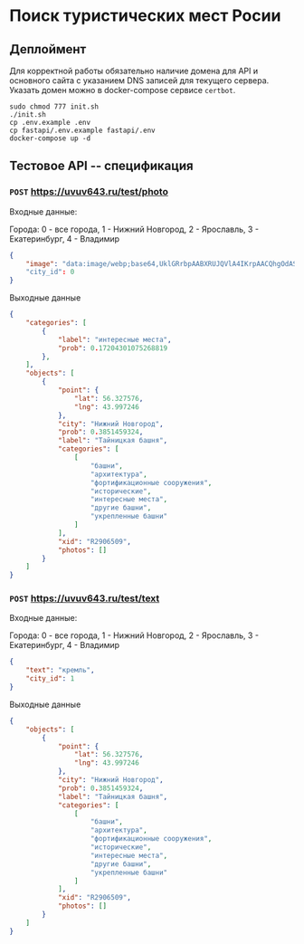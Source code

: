 # Поиск туристических мест Росии

## Деплоймент

Для корректной работы обязательно наличие домена для API
и основного сайта с указанием DNS записей для текущего сервера.
Указать домен можно в docker-compose сервисе `certbot`.

```shell
sudo chmod 777 init.sh
./init.sh
cp .env.example .env
cp fastapi/.env.example fastapi/.env
docker-compose up -d
```

## Тестовое API -- спецификация

### `POST` https://uvuv643.ru/test/photo
Входные данные:

Города: 0 - все города, 1 - Нижний Новгород, 2 - Ярославль, 3 - Екатеринбург, 4 - Владимир 

```json
{
    "image": "data:image/webp;base64,UklGRrbpAABXRUJQVlA4IKrpAACQhgOdASp0A..."
    "city_id": 0
}
```

Выходные данные
```json
{
    "categories": [
        {
            "label": "интересные места",
            "prob": 0.17204301075268819
        },
    ],
    "objects": [
        {
            "point": {
                "lat": 56.327576,
                "lng": 43.997246
            },
            "city": "Нижний Новгород",
            "prob": 0.3851459324,
            "label": "Тайницкая башня",
            "categories": [
                [
                    "башни",
                    "архитектура",
                    "фортификационные сооружения",
                    "исторические",
                    "интересные места",
                    "другие башни",
                    "укрепленные башни"
                ]
            ],
            "xid": "R2906509",
            "photos": []
        }
    ]
}
```


### `POST` https://uvuv643.ru/test/text
Входные данные:

Города: 0 - все города, 1 - Нижний Новгород, 2 - Ярославль, 3 - Екатеринбург, 4 - Владимир 

```json
{
    "text": "кремль",
    "city_id": 1
}
```

Выходные данные
```json
{
    "objects": [
        {
            "point": {
                "lat": 56.327576,
                "lng": 43.997246
            },
            "city": "Нижний Новгород",
            "prob": 0.3851459324,
            "label": "Тайницкая башня",
            "categories": [
                [
                    "башни",
                    "архитектура",
                    "фортификационные сооружения",
                    "исторические",
                    "интересные места",
                    "другие башни",
                    "укрепленные башни"
                ]
            ],
            "xid": "R2906509",
            "photos": []
        }
    ]
}
```